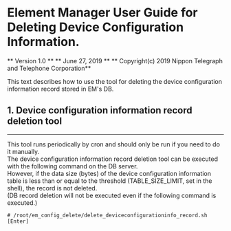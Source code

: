 # Element Manager User Guide for Deleting Device Configuration Information.

** Version 1.0 **
** June 27, 2019 **
** Copyright(c) 2019 Nippon Telegraph and Telephone Corporation**

This text describes how to use the tool for deleting the device configuration information record stored in EM's DB.

## 1. Device configuration information record deletion tool
---

This tool runs periodically by cron and should only be run if you need to do it manually.<br>
The device configuration information record deletion tool can be executed with the following command on the DB server.<br>
However, if the data size (bytes) of the device configuration information table is less than or equal to the threshold (TABLE_SIZE_LIMIT, set in the shell), the record is not deleted.<br>
(DB record deletion will not be executed even if the following command is executed.)
~~~console
# /root/em_config_delete/delete_deviceconfigurationinfo_record.sh [Enter]
~~~
